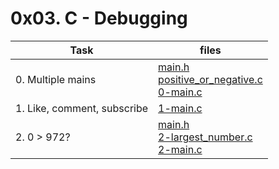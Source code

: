 # 0x03. C - Debugging

|Task|files|
|----|-----|
|0. Multiple mains|[main.h](./main.h)<br> [positive_or_negative.c](./positive_or_negative.c)<br> [0-main.c](./0-main.c)|
|1. Like, comment, subscribe|[1-main.c](./1-main.c)|
|2. 0 > 972?|[main.h](./main.h)<br> [2-largest_number.c](./2-largest_number.c)<br> [2-main.c](./2-main.c)|

